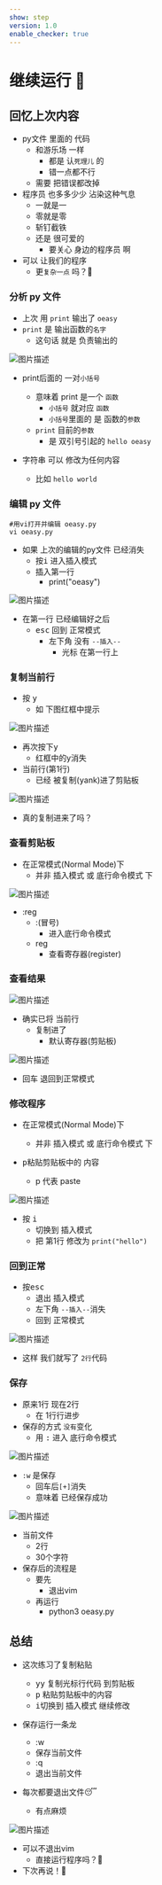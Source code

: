 ```yaml
---
show: step
version: 1.0
enable_checker: true
---
```


# 继续运行 🥊

## 回忆上次内容

- py文件 里面的 代码
	- 和游乐场 一样
		- 都是 认`死理儿` 的
		- 错一点都不行
	- 需要 把错误都改掉
- 程序员 也多多少少 沾染这种气息
	- 一就是一 
	- 零就是零
	- 斩钉截铁
	- 还是 很可爱的
		- 要关心 身边的程序员 啊
- 可以 让我们的程序 
	- 更`复杂一点` 吗？🤔

### 分析 py 文件

- 上次 用 `print` 输出了 `oeasy`
- `print` 是 输出函数的`名字`
  - 这句话 就是 负责输出的

![图片描述](https://doc.shiyanlou.com/courses/uid1190679-20220909-1662714327007)

- print后面的 一对`小括号` 
	- 意味着 print 是一个 `函数`
		- `小括号` 就对应 `函数`
		- `小括号`里面的 是 函数的`参数`
  - `print` 目前的`参数` 
	- 是 双引号引起的 `hello oeasy`

- 字符串 可以 修改为任何内容
	- 比如 `hello world`

### 编辑 py 文件

```shell
#用vi打开并编辑 oeasy.py
vi oeasy.py
```

- 如果 上次的编辑的py文件 已经消失
	- 按<kbd>i</kbd> 进入插入模式
	- 插入第一行
		- print("oeasy")

![图片描述](https://doc.shiyanlou.com/courses/uid1190679-20230219-1676811555307)

- 在第一行 已经编辑好之后
	- <kbd>esc</kbd> 回到 正常模式
		- 左下角 没有 `--插入--`
			- 光标 在第一行上

### 复制当前行

- 按 <kbd>y</kbd>
	- 如 下图红框中提示

![图片描述](https://doc.shiyanlou.com/courses/uid1190679-20220909-1662714448856)

- 再次按下<kbd>y</kbd> 
	- 红框中的y消失
- 当前行(第1行)
	- 已经 被复制(<kbd>y</kbd>ank)进了剪贴板

![图片描述](https://doc.shiyanlou.com/courses/uid1190679-20220909-1662714568246)

- 真的复制进来了吗？

### 查看剪贴板

- 在正常模式(Normal Mode)下
	- 并非 插入模式 或 底行命令模式 下

![图片描述](https://doc.shiyanlou.com/courses/uid1190679-20230129-1674987309522)

- :reg
	- :(冒号)
		- 进入底行命令模式
	- reg 
		- 查看寄存器(register)

### 查看结果

![图片描述](https://doc.shiyanlou.com/courses/uid1190679-20230219-1676811725455)

- 确实已将 当前行 
	- 复制进了 
		- 默认寄存器(剪贴板)

![图片描述](https://doc.shiyanlou.com/courses/uid1190679-20230219-1676811756411)

- 回车 退回到正常模式

### 修改程序

- 在正常模式(Normal Mode)下
	- 并非 插入模式 或 底行命令模式 下

- <kbd>p</kbd>粘贴剪贴板中的 内容
	- p 代表 paste

![图片描述](https://doc.shiyanlou.com/courses/uid1190679-20220909-1662714715066)

- 按 <kbd>i</kbd>
	- 切换到 插入模式
	- 把 第1行 修改为 `print("hello")`

### 回到正常

- 按<kbd>esc</kbd> 
	- 退出 插入模式
	- 左下角 `--插入--`消失
	- 回到 正常模式

![图片描述](https://doc.shiyanlou.com/courses/uid1190679-20220909-1662714735052)

- 这样 我们就写了 `2行`代码

### 保存

- 原来1行 现在2行
	- 在 1行行进步
- 保存的方式 `没有`变化
	- 用 <kbd>:</kbd> 进入 底行命令模式

![图片描述](https://doc.shiyanlou.com/courses/uid1190679-20230219-1676812003179)

- `:w` 是保存
	- 回车后`[+]`消失
	- 意味着 已经保存成功

![图片描述](https://doc.shiyanlou.com/courses/uid1190679-20230219-1676812039087)

- 当前文件 
	- 2行
	- 30个字符
- 保存后的流程是
	- 要先
		- 退出vim
	- 再运行
		- python3 oeasy.py


## 总结

- 这次练习了复制粘贴
	- <kbd>y</kbd><kbd>y</kbd> 复制光标行代码 到剪贴板
	- <kbd>p</kbd> 粘贴剪贴板中的内容
	- <kbd>i</kbd>切换到 插入模式 继续修改

- 保存运行一条龙
	- :w
	- 保存当前文件
	- :q
	- 退出当前文件

- 每次都要退出文件😴
	- 有点麻烦

![图片描述](https://doc.shiyanlou.com/courses/uid1190679-20230905-1693924371753)

- 可以不退出vim
	- 直接运行程序吗？🤔
- 下次再说！👋
